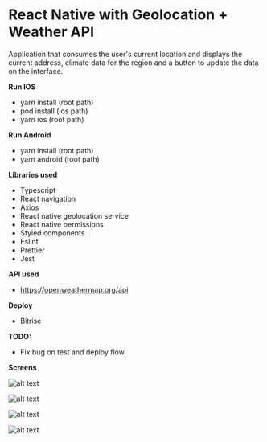 
# React Native with Geolocation + Weather API

Application that consumes the user's current location and displays the current address, climate data for the region and a button to update the data on the interface.

**Run IOS**
- yarn install (root path)
- pod install (ios path)
- yarn ios (root path)

**Run Android**
- yarn install (root path)
- yarn android (root path)

**Libraries used**
- Typescript
- React navigation
- Axios
- React native geolocation service
- React native permissions
- Styled components
- Eslint
- Prettier
- Jest

**API used**
- https://openweathermap.org/api

**Deploy**
- Bitrise

**TODO:**
- Fix bug on test and deploy flow.

**Screens** 

![alt text](https://github.com/vitorsiqueirarecife/ReactNativeWeather/blob/main/prints/1.png?raw=true=200x)

![alt text](https://github.com/vitorsiqueirarecife/ReactNativeWeather/blob/main/prints/2.png?raw=true=200x)

![alt text](https://github.com/vitorsiqueirarecife/ReactNativeWeather/blob/main/prints/3.png?raw=true=200x)

![alt text](https://github.com/vitorsiqueirarecife/ReactNativeWeather/blob/main/prints/4.png?raw=true=200x)
